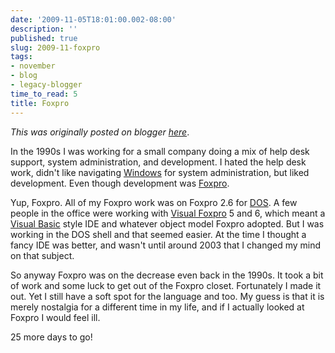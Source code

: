 ```yaml
---
date: '2009-11-05T18:01:00.002-08:00'
description: ''
published: true
slug: 2009-11-foxpro
tags:
- november
- blog
- legacy-blogger
time_to_read: 5
title: Foxpro
---
```


*This was originally posted on blogger [here](https://pydanny.blogspot.com/2009/11/foxpro.html)*.

In the 1990s I was working for a small company doing a mix of help desk support, system administration, and development. I hated the help desk work, didn't like navigating [Windows](https://en.wikipedia.org/wiki/Windows) for system administration, but liked development. Even though development was [Foxpro](https://en.wikipedia.org/wiki/Foxpro).

Yup, Foxpro. All of my Foxpro work was on Foxpro 2.6 for [DOS](https://en.wikipedia.org/wiki/DOS). A few people in the office were working with [Visual Foxpro](https://en.wikipedia.org/wiki/Visual_FoxPro) 5 and 6, which meant a [Visual Basic](https://en.wikipedia.org/wiki/Visual_Basic) style IDE and whatever object model Foxpro adopted. But I was working in the DOS shell and that seemed easier. At the time I thought a fancy IDE was better, and wasn't until around 2003 that I changed my mind on that subject.

So anyway Foxpro was on the decrease even back in the 1990s. It took a bit of work and some luck to get out of the Foxpro closet. Fortunately I made it out. Yet I still have a soft spot for the language and too. My guess is that it is merely nostalgia for a different time in my life, and if I actually looked at Foxpro I would feel ill.

25 more days to go!